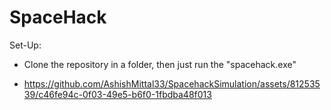 # SpaceHack

Set-Up:
- Clone the repository in a folder, then just run the "spacehack.exe"

- https://github.com/AshishMittal33/SpacehackSimulation/assets/81253539/c46fe94c-0f03-49e5-b6f0-1fbdba48f013
